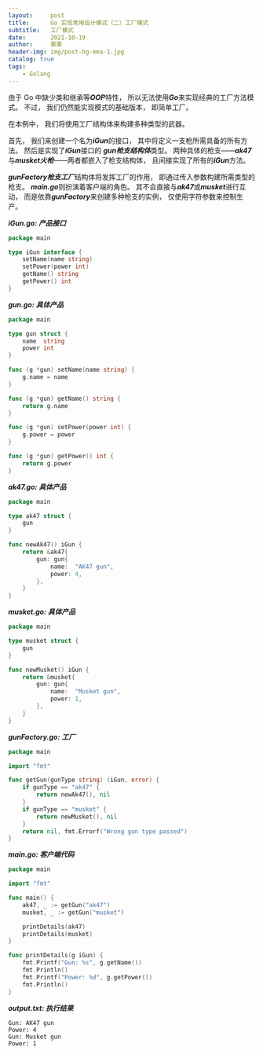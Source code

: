 ```yaml
---
layout:     post
title:      Go 实现常用设计模式（二）工厂模式
subtitle:   工厂模式
date:       2021-10-19
author:     果果
header-img: img/post-bg-mma-1.jpg
catalog: true
tags:
    - Golang
---
```


由于 Go 中缺少类和继承等***OOP***特性， 所以无法使用***Go***来实现经典的工厂方法模式。 不过， 我们仍然能实现模式的基础版本， 即简单工厂。

在本例中， 我们将使用工厂结构体来构建多种类型的武器。

首先， 我们来创建一个名为***iGun***的接口， 其中将定义一支枪所需具备的所有方法。 然后是实现了***iGun***接口的 ***gun枪支结构体***类型。 两种具体的枪支——***ak47***与***musket火枪***——两者都嵌入了枪支结构体， 且间接实现了所有的***iGun***方法。

***gunFactory枪支工厂***结构体将发挥工厂的作用， 即通过传入参数构建所需类型的枪支。 ***main.go***则扮演着客户端的角色。 其不会直接与***ak47***或***musket***进行互动， 而是依靠***gunFactory***来创建多种枪支的实例， 仅使用字符参数来控制生产。

***iGun.go: 产品接口***
```go
package main

type iGun interface {
    setName(name string)
    setPower(power int)
    getName() string
    getPower() int
}
```

***gun.go: 具体产品***
```go
package main

type gun struct {
    name  string
    power int
}

func (g *gun) setName(name string) {
    g.name = name
}

func (g *gun) getName() string {
    return g.name
}

func (g *gun) setPower(power int) {
    g.power = power
}

func (g *gun) getPower() int {
    return g.power
}
```

***ak47.go: 具体产品***
```go
package main

type ak47 struct {
    gun
}

func newAk47() iGun {
    return &ak47{
        gun: gun{
            name:  "AK47 gun",
            power: 4,
        },
    }
}
```

***musket.go: 具体产品***
```go
package main

type musket struct {
	gun
}

func newMusket() iGun {
	return &musket{
		gun: gun{
			name:  "Musket gun",
			power: 1,
		},
	}
}
```
***gunFactory.go: 工厂***
```go
package main

import "fmt"

func getGun(gunType string) (iGun, error) {
    if gunType == "ak47" {
        return newAk47(), nil
    }
    if gunType == "musket" {
        return newMusket(), nil
    }
    return nil, fmt.Errorf("Wrong gun type passed")
}
```

***main.go: 客户端代码***
```go
package main

import "fmt"

func main() {
	ak47, _ := getGun("ak47")
	musket, _ := getGun("musket")

	printDetails(ak47)
	printDetails(musket)
}

func printDetails(g iGun) {
	fmt.Printf("Gun: %s", g.getName())
	fmt.Println()
	fmt.Printf("Power: %d", g.getPower())
	fmt.Println()
}
```

***output.txt: 执行结果***
```text
Gun: AK47 gun
Power: 4
Gun: Musket gun
Power: 1
```